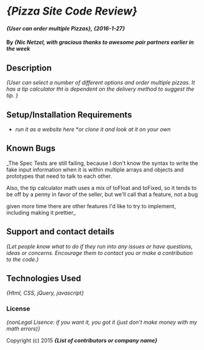 # _{Pizza Site Code Review}_

#### _{User can order multiple Pizzas}, {2016-1-27}_

#### By _**{Nic Netzel, with gracious thanks to awesome pair partners earlier in the week**_

## Description

_{User can select a number of different options and order multiple pizzas. It has a tip calculator tht is dependent on the delivery method to suggest the tip. }_

## Setup/Installation Requirements

* _run it as a website here_
*_or clone it and look at it on your own_



## Known Bugs

_The Spec Tests are still failing, because I don't know the syntax to write the fake input information when it is within multiple arrays and objects and prototypes that need to talk to each other.

Also, the tip calculator math uses a mix of toFloat and toFixed, so it tends to be off by a penny in favor of the seller, but we'll call that a feature, not a bug

given more time there are other features I'd like to try to implement, including making it prettier_

## Support and contact details

_{Let people know what to do if they run into any issues or have questions, ideas or concerns.  Encourage them to contact you or make a contribution to the code.}_

## Technologies Used

_{Html, CSS, jQuery, javascript}_

### License

*{nonLegal Lisence: if you want it, you got it (just don't make money with my math errors)}*

Copyright (c) 2015 **_{List of contributors or company name}_**
